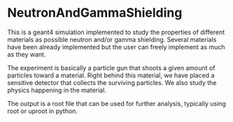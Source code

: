 # NeutronAndGammaShielding
This is a geant4 simulation implemented to study the properties of different materials as possible neutron and/or gamma shielding. Several materials have been already implemented but the user can freely implement as much as they want.

The experiment is basically a particle gun that shoots a given amount of particles toward a material. Right behind this material, we have placed a sensitive detector that collects the surviving particles. We also study the physics happening in the material.

The output is a root file that can be used for further analysis, typically using root or uproot in python.
